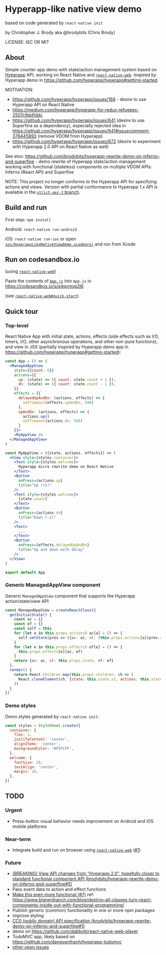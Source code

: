 # Hyperapp-like native view demo

based on code generated by `react-native init`

by Christopher J. Brody aka @brodybits (Chris Brody)

LICENSE: ISC OR MIT

## About

Simple counter app demo with state/action management system based on [Hyperapp](https://github.com/jorgebucaran/hyperapp) API, working on React Native and [`react-native-web`](https://github.com/necolas/react-native-web#readme). Inspired by Hyperapp demo in <https://github.com/hyperapp/hyperapp#getting-started>.

MOTIVATION:

- <https://github.com/hyperapp/hyperapp/issues/168> - desire to use Hyperapp API on React Native
- <https://medium.com/hyperapp/hyperapp-for-redux-refugees-2507c9dd1ddc>
- <https://github.com/hyperapp/hyperapp/issues/641> (desire to use Superfine as a dependency), especially rejected idea in <https://github.com/hyperapp/hyperapp/issues/641#issuecomment-376445893> (remove VDOM from Hyperapp)
- <https://github.com/hyperapp/hyperapp/issues/672> (desire to experiment with Hyperapp 2.0 API on React Native as well)

See also: <https://github.com/brodybits/hyperapp-rewrite-demo-on-inferno-and-superfine> - demo rewrite of Hyperapp state/action management working with functional (stateless) components on multiple VDOM APIs: Inferno (React API) and Superfine

NOTE: This project no longer conforms to the Hyperapp API for specifying actions and views. Version with partial conformance to Hyperapp 1.x API is available in the [`strict-api-1` branch](https://github.com/brodybits/hyperapp-like-native-view-demo/tree/strict-api-1).

## Build and run

First step: `npm install`

Android: `react-native run-android`

iOS: `react-native run-ios` or open [`ios/HyperappLikeNativeViewDemo.xcodeproj`](./ios/HyperappLikeNativeViewDemo.xcodeproj) and run from Xcode

## Run on codesandbox.io

(using [`react-native-web`](https://www.npmjs.com/package/react-native-web))

Paste the contents of [`App.js`](./App.js) into `App.js` in <https://codesandbox.io/s/q4qymyp2l6>

(see [`react-native-web#quick-start`](https://github.com/necolas/react-native-web#quick-start))

## Quick tour

### Top-level

React Native App with initial state, actions, effects (side effects such as I/O, timers, I/O, other asynchronous operations, and other non-pure functions), and view in JSX (partially inspired by Hyperapp demo app in <https://github.com/hyperapp/hyperapp#getting-started>):

```jsx
const App = () => (
  <ManagedAppView
    state={{count: 0}}
    actions={{
      up: (state) => ({ count: state.count + 1 }),
      dn: (state) => ({ count: state.count - 1 }),
    }}
    effects = {{
      delayedUpAndDn: (actions, effects) => {
        setTimeout(effects.upAndDn, 500)
      },
      upAndDn: (actions, effects) => {
        actions.up()
        setTimeout(actions.dn, 500)
      }
    }}>
    <MyAppView />
  </ManagedAppView>
)

const MyAppView = ({state, actions, effects}) => (
  <View style={styles.container}>
    <Text style={styles.welcome}>
      Hyperapp micro rewrite demo on React Native
    </Text>
    <Button
      onPress={actions.up}
      title="Up (+1)"
    />
    <Text style={styles.welcome}>
      {state.count}
    </Text>
    <Button
      onPress={actions.dn}
      title="Down (-1)"
    />
    <Text>
      ...
    </Text>
    <Button
      onPress={effects.delayedUpAndDn}
      title="Up and down with delay"
    />
  </View>
)

export default App
```

### Generic ManagedAppView component

Generic `ManagedAppView` component that supports the Hyperapp action/state/view API:

```js
const ManagedAppView = createReactClass({
  getInitialState() {
    const ac = {}
    const ef = {}
    const self = this
    for (let a in this.props.actions) ac[a] = () => {
      self.setState(prev => ({ac: ac, st: (this.props.actions[a](prev.st))}))
    }
    for (let e in this.props.effects) ef[e] = () => {
      this.props.effects[e](ac, ef)
    }
    return {ac: ac, st: this.props.state, ef: ef}
  },
  render() {
    return React.Children.map(this.props.children, ch => (
      React.cloneElement(ch, {state: this.state.st, actions: this.state.ac, effects: this.state.ef})
    ))
  }
})
```

### Demo styles

Demo styles generated by `react-native init`:

```js
const styles = StyleSheet.create({
  container: {
    flex: 1,
    justifyContent: 'center',
    alignItems: 'center',
    backgroundColor: '#F5FCFF',
  },
  welcome: {
    fontSize: 20,
    textAlign: 'center',
    margin: 10,
  },
})
```

## TODO

### Urgent

- Press-button visual behavior needs improvement on Android and iOS mobile platforms

### Near-term

- Integrate build and run on browser using [`react-native-web`](https://github.com/necolas/react-native-web) ([#1](https://github.com/brodybits/hyperapp-like-native-view-demo/issues/1))

### Future

- [(BREAKING) View API changes from "Hyperapp 2.0", hopefully closer to standard functional component API (brodybits/hyperapp-rewrite-demo-on-inferno-and-superfine#5)](https://github.com/brodybits/hyperapp-rewrite-demo-on-inferno-and-superfine/issues/5)
- Pass event data to action and effect functions
- [Make this even more functional (#7)](https://github.com/brodybits/hyperapp-like-native-view-demo/issues/7) ref: <https://www.bignerdranch.com/blog/destroy-all-classes-turn-react-components-inside-out-with-functional-programming/>
- Publish generic (common) functionality in one or more npm packages
- improve styling
- [CC0 (public domain) API specification (brodybits/hyperapp-rewrite-demo-on-inferno-and-superfine#1)](https://github.com/brodybits/hyperapp-rewrite-demo-on-inferno-and-superfine/issues/1)
- demo on <https://github.com/dabbott/react-native-web-player>
- TodoMVC app, likely based on <https://github.com/dangvanthanh/hyperapp-todomvc>
- [other open issues](https://github.com/brodybits/hyperapp-like-native-view-demo/issues)
